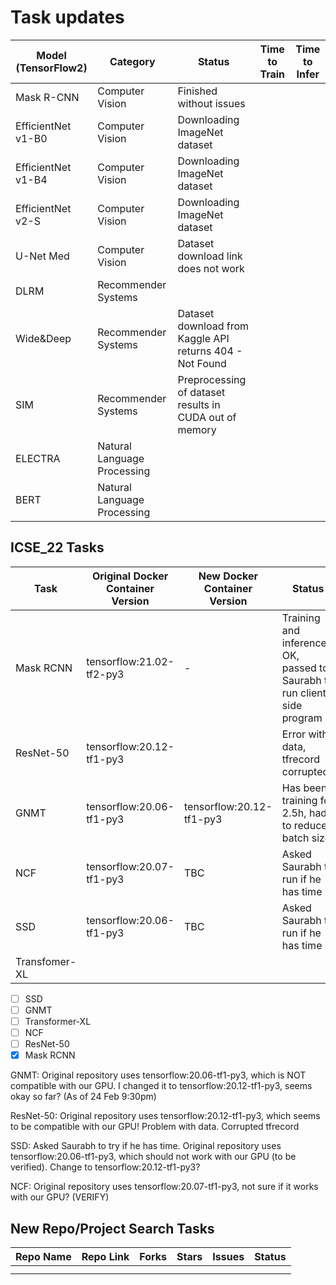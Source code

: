# Task updates

| Model (TensorFlow2) | Category                    | Status                                                   | Time to Train | Time to Infer |
|---------------------|-----------------------------|----------------------------------------------------------|---------------|---------------|
| Mask R-CNN          | Computer Vision             | Finished without issues                                  |               |               |
| EfficientNet v1-B0  | Computer Vision             | Downloading ImageNet dataset                             |               |               |
| EfficientNet v1-B4  | Computer Vision             | Downloading ImageNet dataset                             |               |               |
| EfficientNet v2-S   | Computer Vision             | Downloading ImageNet dataset                             |               |               |
| U-Net Med           | Computer Vision             | Dataset download link does not work                      |               |               |
| DLRM                | Recommender Systems         |                                                          |               |               |
| Wide&Deep           | Recommender Systems         | Dataset download from Kaggle API returns 404 - Not Found |               |               |
| SIM                 | Recommender Systems         | Preprocessing of dataset results in CUDA out of memory   |               |               |
| ELECTRA             | Natural Language Processing |                                                          |               |               |
| BERT                | Natural Language Processing |                                                          |               |               |

## ICSE_22 Tasks

| Task          | Original Docker Container Version | New Docker Container Version | Status                                                                  |
|---------------|-----------------------------------|------------------------------|-------------------------------------------------------------------------|
| Mask RCNN     | tensorflow:21.02-tf2-py3          | -                            | Training and inference OK, passed to Saurabh to run client-side program |
| ResNet-50     | tensorflow:20.12-tf1-py3          |                              | Error with data, tfrecord corrupted?                                    |
| GNMT          | tensorflow:20.06-tf1-py3          | tensorflow:20.12-tf1-py3     | Has been training for 2.5h, had to reduce batch size                    |
| NCF           | tensorflow:20.07-tf1-py3          | TBC                          | Asked Saurabh to run if he has time                                     |
| SSD           | tensorflow:20.06-tf1-py3          | TBC                          | Asked Saurabh to run if he has time                                     |
| Transfomer-XL |                                   |                              |                                                                         |

- [ ] SSD
- [ ] GNMT
- [ ] Transformer-XL
- [ ] NCF
- [ ] ResNet-50
- [x] Mask RCNN

GNMT: Original repository uses tensorflow:20.06-tf1-py3, which is NOT compatible with our GPU.
I changed it to tensorflow:20.12-tf1-py3, seems okay so far? (As of 24 Feb 9:30pm)

ResNet-50: Original repository uses tensorflow:20.12-tf1-py3, which seems to be compatible with our GPU!
Problem with data. Corrupted tfrecord

SSD: Asked Saurabh to try if he has time. Original repository uses tensorflow:20.06-tf1-py3, which should not work with our GPU (to be verified). Change to tensorflow:20.12-tf1-py3?

NCF: Original repository uses tensorflow:20.07-tf1-py3, not sure if it works with our GPU? (VERIFY)

## New Repo/Project Search Tasks

| Repo Name | Repo Link | Forks | Stars | Issues | Status |
|-----------|-----------|-------|-------|--------|--------|
|           |           |       |       |        |        |
|           |           |       |       |        |        |


